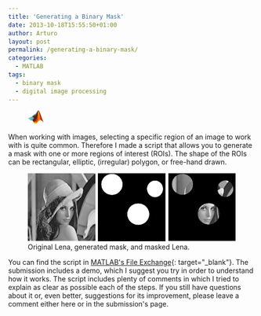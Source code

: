 ```yaml
---
title: 'Generating a Binary Mask'
date: 2013-10-18T15:55:50+01:00
author: Arturo
layout: post
permalink: /generating-a-binary-mask/
categories:
  - MATLAB
tags:
  - binary mask
  - digital image processing
---
```

<figure class="alignleft">
	<img width="32" src="../multimedia/icons/matlab.png"/>
</figure>

When working with images, selecting a specific region of an image to work with is quite common. Therefore I made a script that allows you to generate a mask with one or more regions of interest (ROIs). The shape of the ROIs can be rectangular, elliptic, (irregular) polygon, or free-hand drawn.

<figure class="aligncenter">
	<img width="600" src="../multimedia/images/lena_mask.png"/>
  <figcaption>Original Lena, generated mask, and masked Lena.</figcaption>
</figure>

<!--more-->

You can find the script in [MATLAB's File Exchange](http://www.mathworks.com/matlabcentral/fileexchange/43864-generate-mask){: target="_blank"}. The submission includes a demo, which I suggest you try in order to understand how it works. The script includes plenty of comments in which I tried to explain as clear as possible each of the steps. If you still have questions about it or, even better, suggestions for its improvement, please leave a comment either here or in the submission's page.

